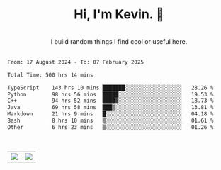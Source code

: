 <!--
**kevin-pek/kevin-pek** is a ✨ _special_ ✨ repository because its `README.md` (this file) appears on your GitHub profile.

Here are some ideas to get you started:

- 🔭 I’m currently working on ...
- 🌱 I’m currently learning ...
- 👯 I’m looking to collaborate on ...
- 🤔 I’m looking for help with ...
- 💬 Ask me about ...
- 📫 How to reach me: ...
- 😄 Pronouns: ...
- ⚡ Fun fact: ...
-->
<div align="center">
  <h1>Hi, I'm Kevin. 👋</h1>
  <br />
  I build random things I find cool or useful here.
</div>
<br />
<!--START_SECTION:waka-->

```txt
From: 17 August 2024 - To: 07 February 2025

Total Time: 500 hrs 14 mins

TypeScript    143 hrs 10 mins ███████░░░░░░░░░░░░░░░░░░   28.26 %
Python        98 hrs 56 mins  █████░░░░░░░░░░░░░░░░░░░░   19.53 %
C++           94 hrs 52 mins  ████▓░░░░░░░░░░░░░░░░░░░░   18.73 %
Java          69 hrs 58 mins  ███▒░░░░░░░░░░░░░░░░░░░░░   13.81 %
Markdown      21 hrs 9 mins   █░░░░░░░░░░░░░░░░░░░░░░░░   04.18 %
Bash          8 hrs 10 mins   ▒░░░░░░░░░░░░░░░░░░░░░░░░   01.61 %
Other         6 hrs 23 mins   ▒░░░░░░░░░░░░░░░░░░░░░░░░   01.26 %
```

<!--END_SECTION:waka-->
<br />
<table width="100%">
  <tr>
    <td align="left" width="50%">
      <img src="https://github-readme-stats-kevin-pek.vercel.app/api?username=kevin-pek&include_all_commits=true&count_private=true&theme=rose_pine" />
    </td>
    <td align="right" width="50%">
      <img src="https://github-readme-stats-kevin-pek.vercel.app/api/top-langs?username=kevin-pek&langs_count=10&hide_progress=true&theme=rose_pine" />
    </td>
  </tr>
</table>
